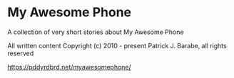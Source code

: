 # My Awesome Phone

A collection of very short stories about My Awesome Phone

All written content Copyright (c) 2010 - present Patrick J. Barabe, all rights reserved

https://pddyrdbrd.net/myawesomephone/
